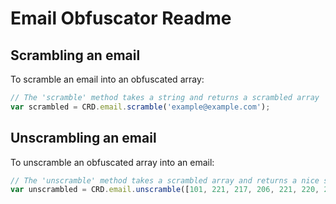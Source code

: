 Email Obfuscator Readme
=======================

Scrambling an email
-------------------

To scramble an email into an obfuscated array:

``` js
// The 'scramble' method takes a string and returns a scrambled array
var scrambled = CRD.email.scramble('example@example.com');
```

Unscrambling an email
---------------------

To unscramble an obfuscated array into an email:

``` js
// The 'unscramble' method takes a scrambled array and returns a nice string
var unscrambled = CRD.email.unscramble([101, 221, 217, 206, 221, 220, 209, 165, 165, 221, 217, 206, 221, 220, 209, 147, 145, 210, 220]);
```